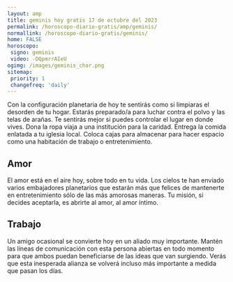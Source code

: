 ```yaml
---
layout: amp
title: geminis hoy gratis 17 de octubre del 2023 
permalink: /horoscopo-diario-gratis/amp/geminis/
normallink: /horoscopo-diario-gratis/geminis/
home: FALSE
horoscopo:
 signo: geminis
 video: -DQpmrrAIeU
ogimg: /images/geminis_char.png
sitemap:
 priority: 1
 changefreq: 'daily'
---
```



Con la configuración planetaria de hoy te sentirás como si limpiaras el desorden de tu hogar. Estarás preparado/a para luchar contra el polvo y las telas de arañas. Te sentirás mejor si puedes controlar el lugar en donde vives. Dona la ropa viaja a una institución para la caridad. Entrega la comida enlatada a tu iglesia local. Coloca cajas para almacenar para hacer espacio como una habitación de trabajo o entretenimiento.

## Amor

El amor está en el aire hoy, sobre todo en tu vida. Los cielos te han enviado varios embajadores planetarios que estarán más que felices de mantenerte en entretenimiento sólo de las más amorosas maneras. Tu misión, si decides aceptarla, es abrirte al amor, al amor íntimo.

## Trabajo

Un amigo ocasional se convierte hoy en un aliado muy importante. Mantén las líneas de comunicación con esta persona abiertas en todo momento para que ambos puedan beneficiarse de las ideas que van surgiendo. Verás que esta inesperada alianza se volverá incluso más importante a medida que pasan los días.